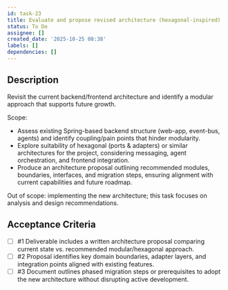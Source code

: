 ```yaml
---
id: task-23
title: Evaluate and propose revised architecture (hexagonal-inspired)
status: To Do
assignee: []
created_date: '2025-10-25 08:38'
labels: []
dependencies: []
---
```


## Description

<!-- SECTION:DESCRIPTION:BEGIN -->
Revisit the current backend/frontend architecture and identify a modular approach that supports future growth.

Scope:
- Assess existing Spring-based backend structure (web-app, event-bus, agents) and identify coupling/pain points that hinder modularity.
- Explore suitability of hexagonal (ports & adapters) or similar architectures for the project, considering messaging, agent orchestration, and frontend integration.
- Produce an architecture proposal outlining recommended modules, boundaries, interfaces, and migration steps, ensuring alignment with current capabilities and future roadmap.

Out of scope: implementing the new architecture; this task focuses on analysis and design recommendations.
<!-- SECTION:DESCRIPTION:END -->

## Acceptance Criteria
<!-- AC:BEGIN -->
- [ ] #1 Deliverable includes a written architecture proposal comparing current state vs. recommended modular/hexagonal approach.
- [ ] #2 Proposal identifies key domain boundaries, adapter layers, and integration points aligned with existing features.
- [ ] #3 Document outlines phased migration steps or prerequisites to adopt the new architecture without disrupting active development.
<!-- AC:END -->
